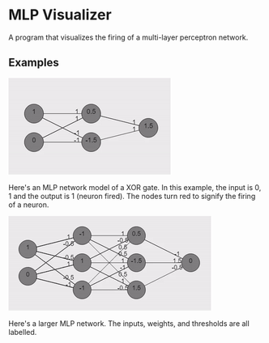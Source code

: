 # MLP Visualizer
A program that visualizes the firing of a multi-layer perceptron network.

## Examples

![XOR](xor.gif?raw=true "XOR")

Here's an MLP network model of a XOR gate. In this example, the input is 0, 1 and the output is 1 (neuron fired). The nodes turn red to signify the firing of a neuron.

![Network](network.gif?raw=true "Network")

Here's a larger MLP network. The inputs, weights, and thresholds are all labelled.
